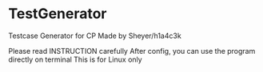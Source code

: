 # TestGenerator
Testcase Generator for CP
Made by Sheyer/h1a4c3k

Please read INSTRUCTION carefully
After config, you can use the program directly on terminal
This is for Linux only
